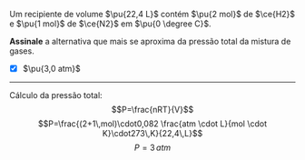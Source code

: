 Um recipiente de volume $\pu{22,4 L}$ contém $\pu{2 mol}$ de $\ce{H2}$ e $\pu{1 mol}$ de $\ce{N2}$ em $\pu{0 \degree C}$.

**Assinale** a alternativa que mais se aproxima da pressão total da mistura de gases.

- [x] $\pu{3,0 atm}$


---

Cálculo da pressão total:
$$P=\frac{nRT}{V}$$
$$P=\frac{(2+1\,mol)\cdot0,082 \frac{atm \cdot L}{mol \cdot K}\cdot273\,K}{22,4\,L}$$
$$P=3\,atm$$
